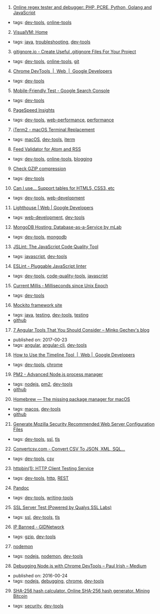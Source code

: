 1. [Online regex tester and debugger: PHP, PCRE, Python, Golang and JavaScript](https://regex101.com/)
  * tags: [dev-tools](tags/dev-tools.md), [online-tools](tags/online-tools.md)
2. [VisualVM: Home](https://visualvm.github.io/)
  * tags: [java](tags/java.md), [troubleshooting](tags/troubleshooting.md), [dev-tools](tags/dev-tools.md)
3. [gitignore.io - Create Useful .gitignore Files For Your Project](https://www.gitignore.io/)
  * tags: [dev-tools](tags/dev-tools.md), [online-tools](tags/online-tools.md), [git](tags/git.md)
4. [Chrome DevTools  |  Web
       |  Google Developers](https://developers.google.com/web/tools/chrome-devtools/)
  * tags: [dev-tools](tags/dev-tools.md)
5. [Mobile-Friendly Test - Google Search Console](https://search.google.com/search-console/mobile-friendly)
  * tags: [dev-tools](tags/dev-tools.md)
6. [PageSpeed Insights](https://developers.google.com/speed/pagespeed/insights/)
  * tags: [dev-tools](tags/dev-tools.md), [web-performance](tags/web-performance.md), [performance](tags/performance.md)
7. [iTerm2 - macOS Terminal Replacement](http://www.iterm2.com/)
  * tags: [macOS](tags/macOS.md), [dev-tools](tags/dev-tools.md), [iterm](tags/iterm.md)
8. [Feed Validator for Atom and RSS](http://www.feedvalidator.org/)
  * tags: [dev-tools](tags/dev-tools.md), [online-tools](tags/online-tools.md), [blogging](tags/blogging.md)
9. [Check GZIP compression](https://checkgzipcompression.com/)
  * tags: [dev-tools](tags/dev-tools.md)
10. [Can I use... Support tables for HTML5, CSS3, etc](http://caniuse.com/)
  * tags: [dev-tools](tags/dev-tools.md), [web-development](tags/web-development.md)
11. [Lighthouse | Web | Google Developers](https://developers.google.com/web/tools/lighthouse/)
  * tags: [web-development](tags/web-development.md), [dev-tools](tags/dev-tools.md)
12. [MongoDB Hosting: Database-as-a-Service by mLab](https://mlab.com/)
  * tags: [dev-tools](tags/dev-tools.md), [mongodb](tags/mongodb.md)
13. [JSLint: The JavaScript Code Quality Tool](http://jslint.com/)
  * tags: [javascript](tags/javascript.md), [dev-tools](tags/dev-tools.md)
14. [ESLint - Pluggable JavaScript linter](http://eslint.org/)
  * tags: [dev-tools](tags/dev-tools.md), [code-quality-tools](tags/code-quality-tools.md), [javascript](tags/javascript.md)
15. [Current Millis ‐ Milliseconds since Unix Epoch](https://currentmillis.com/)
  * tags: [dev-tools](tags/dev-tools.md)
16. [Mockito framework site](http://site.mockito.org/)
  * tags: [java](tags/java.md), [testing](tags/testing.md), [dev-tools](tags/dev-tools.md), [testing](tags/testing.md)
  * [github](https://github.com/mockito/mockito)
17. [7 Angular Tools That You Should Consider – Minko Gechev's blog](http://blog.mgechev.com/2017/04/23/angular-tooling-codelyzer-angular-cli-ngrev/)
  * published on: 2017-00-23
  * tags: [angular](tags/angular.md), [angular-cli](tags/angular-cli.md), [dev-tools](tags/dev-tools.md)
18. [How to Use the Timeline Tool  |  Web |  Google Developers](https://developers.google.com/web/tools/chrome-devtools/evaluate-performance/timeline-tool)
  * tags: [dev-tools](tags/dev-tools.md), [chrome](tags/chrome.md)
19. [PM2 - Advanced Node.js process manager](http://pm2.io/)
  * tags: [nodejs](tags/nodejs.md), [pm2](tags/pm2.md), [dev-tools](tags/dev-tools.md)
  * [github](https://github.com/Unitech/pm2)
20. [Homebrew — The missing package manager for macOS](https://brew.sh/)
  * tags: [macos](tags/macos.md), [dev-tools](tags/dev-tools.md)
  * [github](https://github.com/Homebrew/brew/)
21. [Generate Mozilla Security Recommended Web Server Configuration Files](https://mozilla.github.io/server-side-tls/ssl-config-generator/)
  * tags: [dev-tools](tags/dev-tools.md), [ssl](tags/ssl.md), [tls](tags/tls.md)
22. [Convertcsv.com - Convert CSV To JSON, XML, SQL...](http://www.convertcsv.com/)
  * tags: [dev-tools](tags/dev-tools.md), [csv](tags/csv.md)
23. [httpbin(1): HTTP Client Testing Service](https://httpbin.org/)
  * tags: [dev-tools](tags/dev-tools.md), [http](tags/http.md), [REST](tags/REST.md)
24. [Pandoc](http://pandoc.org/)
  * tags: [dev-tools](tags/dev-tools.md), [writing-tools](tags/writing-tools.md)
25. [SSL Server Test (Powered by Qualys SSL Labs)](https://www.ssllabs.com/ssltest/analyze.html)
  * tags: [ssl](tags/ssl.md), [dev-tools](tags/dev-tools.md), [tls](tags/tls.md)
26. [IP Banned - GIDNetwork](http://www.gidnetwork.com/tools/gzip-test.php)
  * tags: [gzip](tags/gzip.md), [dev-tools](tags/dev-tools.md)
27. [nodemon](https://nodemon.io/)
  * tags: [nodejs](tags/nodejs.md), [nodemon](tags/nodemon.md), [dev-tools](tags/dev-tools.md)
28. [Debugging Node.js with Chrome DevTools – Paul Irish – Medium](https://medium.com/@paul_irish/debugging-node-js-nightlies-with-chrome-devtools-7c4a1b95ae27)
  * published on: 2016-00-24
  * tags: [nodejs](tags/nodejs.md), [debugging](tags/debugging.md), [chrome](tags/chrome.md), [dev-tools](tags/dev-tools.md)
29. [SHA-256 hash calculator. Online SHA-256 hash generator. Mining Bitcoin](http://www.xorbin.com/tools/sha256-hash-calculator)
  * tags: [security](tags/security.md), [dev-tools](tags/dev-tools.md)
